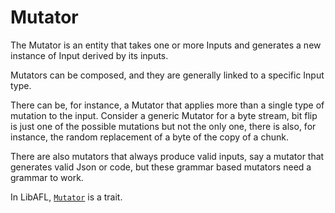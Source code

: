# Mutator

The Mutator is an entity that takes one or more Inputs and generates a new instance of Input derived by its inputs.

Mutators can be composed, and they are generally linked to a specific Input type.

There can be, for instance, a Mutator that applies more than a single type of mutation to the input. Consider a generic Mutator for a byte stream, bit flip is just one of the possible mutations but not the only one, there is also, for instance, the random replacement of a byte of the copy of a chunk.

There are also mutators that always produce valid inputs, say a mutator that generates valid Json or code, but these grammar based mutators need a grammar to work.

In LibAFL, [`Mutator`](https://docs.rs/libafl/latest/libafl/mutators/trait.Mutator.html) is a trait.
